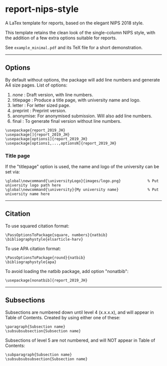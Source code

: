 # report-nips-style
A LaTex template for reports, based on the elegant NIPS 2018 style.

This template retains the clean look of the single-column NIPS style, with the addition of a few extra options suitable for reports.

See `example_minimal.pdf` and its TeX file for a short demonstration.

---

## Options

By default without options, the package will add line numbers and generate A4 size pages.
List of options:
1. _none_ : Draft version, with line numbers.
1. titlepage : Produce a title page, with university name and logo.
1. letter : For letter sized page.
1. preprint : Preprint version.
1. anonymise: For anonymised submission. Will also add line numbers.
1. final : To generate final version without line numbers.

```TeX
\usepackage{report_2019_JH}
\usepackage[]{report_2019_JH}
\usepackage[options1]{report_2019_JH}
\usepackage[options1,...,optionsN]{report_2019_JH}
```

### Title page

If the "titlepage" option is used, the name and logo of the university can be set via:
```TeX
\global\newcommand{\universityLogo}{images/logo.png}            % Put university logo path here
\global\newcommand{\university}{My university name}             % Put university name here
```

---

## Citation

To use squared citation format:
```TeX
\PassOptionsToPackage{square, numbers}{natbib}
\bibliographystyle{elsarticle-harv}
```

To use APA citation format:
```TeX
\PassOptionsToPackage{round}{natbib}
\bibliographystyle{apa}
```

To avoid loading the natbib package, add option "nonatbib":
```TeX
\usepackage[nonatbib]{report_2019_JH}
```

---

## Subsections

Subsections are numbered down until level 4 (x.x.x.x), and will appear in Table of Contents. Created by using either one of these:
```TeX
\paragraph{Subsection name}
\subsubsubsection{Subsection name}
```

Subsections of level 5 are not numbered, and will NOT appear in Table of Contents:
```TeX
\subparagraph{Subsection name}
\subsubsubsubsection{Subsection name}
```

